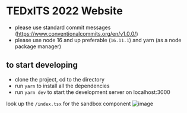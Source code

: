 # TEDxITS 2022 Website

- please use standard commit messages (https://www.conventionalcommits.org/en/v1.0.0/)
- please use node 16 and up preferable (`16.11.1`) and yarn (as a node package manager)

## to start developing

- clone the project, cd to the directory
- run `yarn` to install all the dependencies
- run `yarn dev` to start the development server on localhost:3000

look up the `/index.tsx` for the sandbox component
![image](https://user-images.githubusercontent.com/97293373/148636004-ada6741e-9eb0-46fe-aedc-881f9484d492.png)
